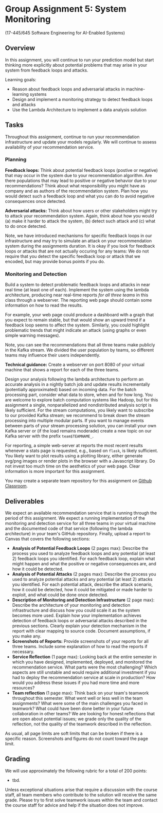 # Group Assignment 5: System Monitoring

(17-445/645 Software Engineering for AI-Enabled Systems)

## Overview

In this assignment, you will continue to run your prediction model but start thinking more explicitly about potential problems that may arise in your system from feedback loops and attacks.


Learning goals:
* Reason about feedback loops and adversarial attacks in machine-learning systems
* Design and implement a monitoring strategy to detect feedback loops and attacks
* Use the Lambda Architecture to implement a data analysis solution

## Tasks

Throughout this assignment, continue to run your recommendation infrastructure and update your models regularly. We will continue to assess availability of your recommendation service.

### Planning

**Feedback loops:** Think about potential feedback loops (postive or negative)
that may  occur in the system due to your recommendation algorithm. Are there
populations that may lead to positive or negative behavior due to your
recommendations? Think about what responsibility you might have as company and
as authors of the recommendation system. Plan how you would detect such a
feedback loop and what you can do to avoid negative consequences once detected.

**Adversarial attacks:** Think about how users or other stakeholders might try 
to attack your recommendation system. Again, think about how you would 
(a) make it harder to attack the system, 
(b) detect such attack and 
(c) what to do once detected.

Note, we have introduced mechanisms for specific feedback loops in our infrastructure and may try to simulate an attack on your recommendation system during the assignments duration. It is okay if you look for feedback loops or attacks that are not actually occuring for any teams: We do not require that you detect the specific feedback loop or attack that we encoded, but may provide bonus points if you do. 

### Monitoring and Detection

Build a system to detect problematic feedback loops and attacks in near real time (at least one of each). Implement the system using the lambda architecture, producing near real-time reports *for all three teams* in this class through a webserver. The reporting web page should contain some information on how to read the results.

For example, your web page could produce a dashboard with a graph that you expect to remain stable, but that would show an upward trend if a feedback loop seems to affect the system. Similarly, you could highlight problematic trends that might indicate an attack (using graphs or even simple warning messages).

Note, you can see the recommendations that all three teams make publicly in the Kafka stream. We divided the user population by teams, so different teams may influence their users independently.

**Technical guidance:**
Create a webserver on port 8080 of your virtual machine that shows a report for each of the three teams. 

Design your analysis following the lambda architecture to perform an accurate analysis in a nightly batch job and update results incrementally (potentially approximated) based on incoming data.
For the batch processing part, consider what data to store, when and for how long. You are welcome to explore batch computation systems like Hadoop, but for this assignment a single, nonparallelized and nondistributed analysis script is likely sufficient. 
For the stream computations, you likely want to subscribe to our provided Kafka stream; we recommend to break down the stream processing into multiple modular parts. If you want to manage events between parts of your stream processing solution, you can install your own Kafka server or (if the load remains moderade) create a new topic on our Kafka server with the prefix `team$TEAMNAME_`. 

For reporting, a simple web-server at reports the most recent results whenever a stats page is requested, e.g., based on `flask`, is likely sufficient. You likely want to plot results using a plotting library, either generate svg/png images or render plots in the browser with a Javascript library. Do not invest too much time on the aesthetics of your web page. Clear information is more important for this assignment. 

You may create a separate team repository for this assignment on [Github Classroom](https://classroom.github.com/g/1O5bU1Bw).



## Deliverables

We expect an available recommendation service that is running through the period of this assignment. We expect a running implementation of the monitoring and detection service for all three teams in your virtual machine and the documented code of that service (following the lambda architecture) in your team's GitHub repository. Finally, upload a report to Canvas that covers the following sections:

* **Analysis of Potential Feedback Loops** (2 pages max): Describe the process you used to analyze feedback loops and any potential (at least 2) feedback loops you identified. For each feedback loop, explain what might happen and what the positive or negative consequences are, and how it could be detected.
* **Analysis of Potential Attacks** (2 pages max): Describe the process you used to analyze potential attacks and any potential (at least 2) attacks you identified. For each potential attack, describe the attack scenario, how it could be detected, how it could be mitigated or made harder to exploit, and what could be done once detected.
* **Description of Monitoring and Detection Infrastructure** (2 page max): Describe the architecture of your monitoring and detection infrastructure and discuss how you could scale it as the system becomes more used.
Explain how your implementation achieves detection of feedback loops or adversarial attacks described in the previous sections. Clearly explain your detection mechanism in the report with clear mapping to source code. Document assumptions, if you make any. 
* **Screenshots of Reports:** Provide screenshots of your reports for all three teams. Include some explanation of how to read the reports if necessary.
* **Service Reflection** (1 page max): Looking back at the entire semester in which you have designed, implemented, deployed, and monitored the recommendation service. What parts were the most challenging? Which aspects are still unstable and would require additional investment if you had to deploy the recommendation service at scale in production? How would you address these issues if you had more time and more resources?
* **Team reflection** (1 page max): Think back on your team's teamwork throughout this semester. What went well or less well in the team assignments? What were some of the main challenges you faced in teamwork?  What could have been done better in your future collaboration in other teams? We are looking for honest reflections that are open about potential issues; we grade only the quality of the reflection, not the quality of the teamwork described in the reflection.

As usual, all page limits are soft limits that can be broken if there is a specific reason. Screenshots and figures do not count toward the page limit.



## Grading


We will use approximately the following rubric for a total of 200 points:
 - tbd.

Unless exceptional situations arise that require a discussion with the course staff, all team members who contribute to the solution will receive the same grade. Please try to first solve teamwork issues within the team and contact the course staff for advice and help if the situation does not improve.
